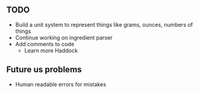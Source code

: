 TODO
---

- Build a unit system to represent things like grams, ounces, numbers of things
- Continue working on ingredient parser
- Add comments to code
  - Learn more Haddock

Future us problems
---

- Human readable errors for mistakes
